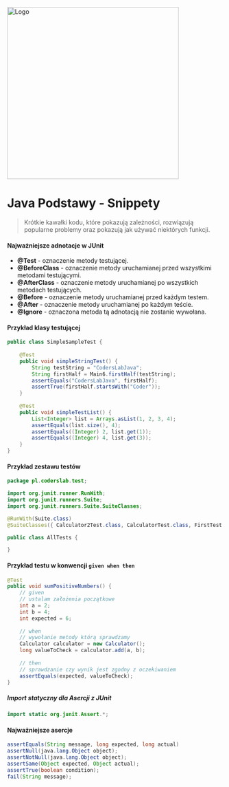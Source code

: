 <img alt="Logo" src="http://coderslab.pl/svg/logo-coderslab.svg" width="400">

# Java Podstawy - Snippety
> Krótkie kawałki kodu, które pokazują zależności, rozwiązują popularne problemy oraz pokazują jak używać niektórych funkcji.

#### Najważniejsze adnotacje w JUnit

   * **@Test** - oznaczenie metody testującej.
   * **@BeforeClass** - oznaczenie metody uruchamianej przed wszystkimi metodami testującymi.
   * **@AfterClass** - oznaczenie metody uruchamianej po wszystkich metodach testujących.
   * **@Before** - oznaczenie metody uruchamianej przed każdym testem.
   * **@After** - oznaczenie metody uruchamianej po każdym teście.
   * **@Ignore** - oznaczona metoda tą adnotacją nie zostanie wywołana.
   
#### Przykład klasy testującej

````java
public class SimpleSampleTest {
 
    @Test
    public void simpleStringTest() {
        String testString = "CodersLabJava";
        String firstHalf = Main6.firstHalf(testString);
        assertEquals("CodersLabJava", firstHalf);
        assertTrue(firstHalf.startsWith("Coder"));
    }
 
    @Test
    public void simpleTestList() {
        List<Integer> list = Arrays.asList(1, 2, 3, 4);
        assertEquals(list.size(), 4);
        assertEquals((Integer) 2, list.get(1));
        assertEquals((Integer) 4, list.get(3));
    }
}   
````

#### Przykład zestawu testów

````java
package pl.coderslab.test;

import org.junit.runner.RunWith;
import org.junit.runners.Suite;
import org.junit.runners.Suite.SuiteClasses;

@RunWith(Suite.class)
@SuiteClasses({ Calculator2Test.class, CalculatorTest.class, FirstTest.class })

public class AllTests {

}
````


#### Przykład testu w konwencji `given when then`

````java
@Test
public void sumPositiveNumbers() {
    // given
    // ustalam założenia początkowe
    int a = 2;
    int b = 4;
    int expected = 6;
 
    // when
    // wywołanie metody którą sprawdzamy
    Calculator calculator = new Calculator();
    long valueToCheck = calculator.add(a, b);
 
    // then
    // sprawdzanie czy wynik jest zgodny z oczekiwaniem
    assertEquals(expected, valueToCheck);
}
````

##### Import statyczny dla Asercji z JUnit
````java
import static org.junit.Assert.*;
````

#### Najważniejsze asercje
````java
assertEquals(String message, long expected, long actual)
assertNull(java.lang.Object object); 
assertNotNull(java.lang.Object object); 
assertSame(Object expected, Object actual);  
assertTrue(boolean condition);
fail(String message);
````
